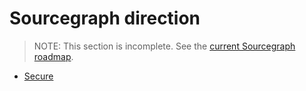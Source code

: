 # Sourcegraph direction

> NOTE: This section is incomplete. See the [current Sourcegraph roadmap](../team/roadmap/index.md).

- [Secure](secure.md)
